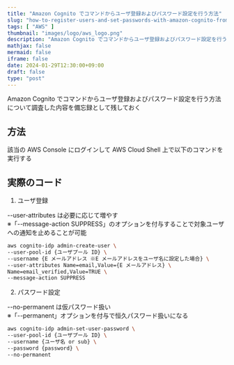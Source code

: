 ```yaml
---
title: "Amazon Cognito でコマンドからユーザ登録およびパスワード設定を行う方法"
slug: "how-to-register-users-and-set-passwords-with-amazon-cognito-from-command"
tags: [ "AWS" ]
thumbnail: "images/logo/aws_logo.png"
description: "Amazon Cognito でコマンドからユーザ登録およびパスワード設定を行う方法について調査した内容を備忘録として残しておく"
mathjax: false
mermaid: false
iframe: false
date: 2024-01-29T12:30:00+09:00
draft: false
type: "post"
---
```


Amazon Cognito でコマンドからユーザ登録およびパスワード設定を行う方法について調査した内容を備忘録として残しておく

## 方法

該当の AWS Console にログインして AWS Cloud Shell 上で以下のコマンドを実行する

## 実際のコード

1. ユーザ登録

--user-attributes は必要に応じて増やす  
※「--message-action SUPPRESS」のオプションを付与することで対象ユーザへの通知を止めることが可能

```.sh
aws cognito-idp admin-create-user \
--user-pool-id {ユーザプール ID} \
--username {E メールアドレス ※E メールアドレスをユーザ名に設定した場合} \
--user-attributes Name=email,Value={E メールアドレス} \
Name=email_verified,Value=TRUE \
--message-action SUPPRESS
```

2. パスワード設定

--no-permanent は仮パスワード扱い  
※「--permanent」オプションを付与で恒久パスワード扱いになる

```.sh
aws cognito-idp admin-set-user-password \
--user-pool-id {ユーザプール ID} \
--username {ユーザ名 or sub} \
--password {password} \
--no-permanent
```
